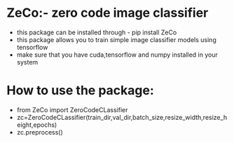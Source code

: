 # ZeCo:- zero code image classifier
- this package can be installed through - pip install ZeCo
- this package allows you to train simple image classifier models using tensorflow
- make sure that you have cuda,tensorflow and numpy installed in your system

# How to use the package:
- from ZeCo import ZeroCodeCLassifier
- zc=ZeroCodeCLassifier(train_dir,val_dir,batch_size,resize_width,resize_height,epochs)
- zc.preprocess()
